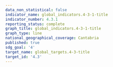 ```yaml
---
data_non_statistical: false
indicator_name: global_indicators.4-3-1-title
indicator_number: 4.3.1
reporting_status: complete
graph_title: global_indicators.4-3-1-title
graph_type: line
national_geographical_coverage: Cantabria
published: true
sdg_goal: '4'
target_name: global_targets.4-3-title
target_id: '4.3'
---
```

